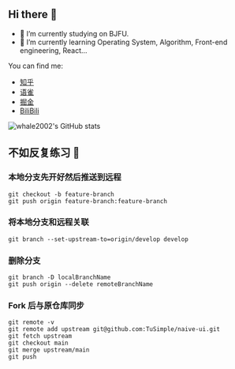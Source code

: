 ## Hi there 👋

- 🔭 I’m currently studying on BJFU.
- 🌱 I’m currently learning Operating System, Algorithm, Front-end engineering, React... 

You can find me:

- [知乎](https://www.zhihu.com/people/whale2002)
- [语雀](https://www.yuque.com/whale2002)
- [掘金](https://juejin.cn/user/598555237295264)
- [BiliBili](https://space.bilibili.com/401694598)

![whale2002's GitHub stats](https://github-readme-stats.vercel.app/api?username=whale2002&show_icons=true)


## 不如反复练习 :memo:
### 本地分支先开好然后推送到远程
```shell
git checkout -b feature-branch                   
git push origin feature-branch:feature-branch
```

### 将本地分支和远程关联
```shell
git branch --set-upstream-to=origin/develop develop
```

### 删除分支
```shell
git branch -D localBranchName
git push origin --delete remoteBranchName
```

### Fork 后与原仓库同步
```shell
git remote -v
git remote add upstream git@github.com:TuSimple/naive-ui.git
git fetch upstream
git checkout main
git merge upstream/main
git push
```
